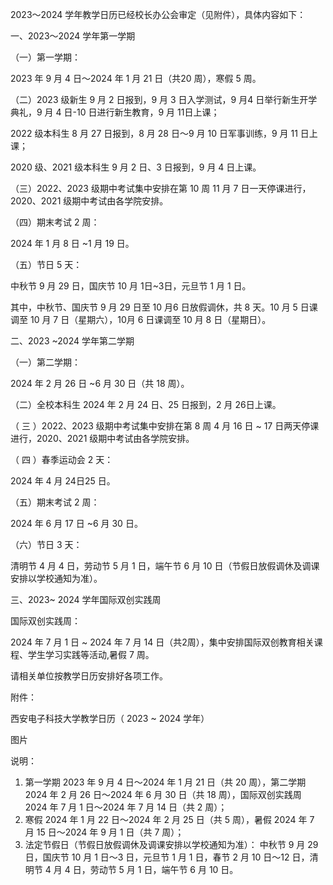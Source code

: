 2023～2024 学年教学日历已经校长办公会审定（见附件），具体内容如下：

一、2023～2024 学年第一学期

（一）第一学期：

2023 年 9 月 4 日～2024 年 1 月 21 日（共20 周），寒假 5 周。

（二）2023 级新生 9 月 2 日报到，9 月 3 日入学测试，9 月4 日举行新生开学典礼，9 月 4 日-10 日进行新生教育，9 月 11日上课；

2022 级本科生 8 月 27 日报到，8 月 28 日～9 月 10 日军事训练，9 月 11 日上课；

2020 级、2021 级本科生 9 月 2 日、3 日报到，9 月 4 日上课。

（三）2022、2023 级期中考试集中安排在第 10 周 11 月 7 日一天停课进行，2020、2021 级期中考试由各学院安排。

（四）期末考试 2 周：

2024 年 1 月 8 日 ~1 月 19 日。

（五）节日 5 天：

中秋节 9 月 29 日，国庆节 10 月 1日~3日，元旦节 1 月 1 日。

其中，中秋节、国庆节 9 月 29 日至 10 月6 日放假调休，共 8 天。10 月 5 日课调至 10 月 7 日（星期六），10月 6 日课调至 10 月 8 日（星期日）。

二、2023 ~2024 学年第二学期

（一）第二学期：

2024 年 2 月 26 日 ~6 月 30 日（共 18 周）。

（二）全校本科生 2024 年 2 月 24 日、25 日报到，2 月 26日上课。

（ 三 ）2022、2023 级期中考试集中安排在第 8 周 4 月 16 日 ~ 17 日两天停课进行，2020、2021 级期中考试由各学院安排。

（ 四 ）春季运动会 2 天：

2024 年 4 月 24日25 日。

（五）期末考试 2 周：

2024 年 6 月 17 日 ~6 月 30 日。

（六）节日 3 天：

清明节 4 月 4 日，劳动节 5 月 1 日，端午节 6 月 10 日（节假日放假调休及调课安排以学校通知为准）。

三、2023~ 2024 学年国际双创实践周

国际双创实践周：

2024 年 7 月 1 日 ~ 2024 年 7 月 14 日（共2周），集中安排国际双创教育相关课程、学生学习实践等活动,暑假 7 周。

请相关单位按教学日历安排好各项工作。

附件：

西安电子科技大学教学日历（ 2023 ~ 2024 学年）

图片

说明：
1. 第一学期 2023 年 9 月 4 日～2024 年 1 月 21 日（共 20 周），第二学期 2024 年 2 月 26 日～2024 年 6 月 30 日（共 18 周），国际双创实践周 2024 年 7 月 1 日～2024 年 7 月 14 日（共 2 周）；
2. 寒假 2024 年 1 月 22 日～2024 年 2 月 25 日（共 5 周），暑假 2024 年 7 月 15 日～2024 年 9 月 1 日（共 7 周）；
3. 法定节假日（节假日放假调休及调课安排以学校通知为准）：
中秋节 9 月 29 日，国庆节 10 月 1 日～3 日，元旦节 1 月 1 日，春节 2 月 10 日～12 日，清明节 4 月 4 日，劳动节 5 月 1 日，端午节 6 月 10 日。